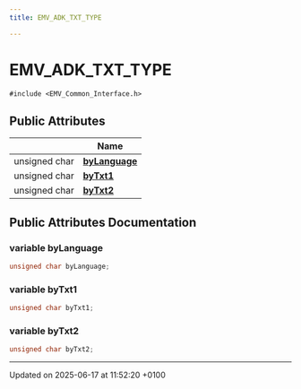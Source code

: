 ```yaml
---
title: EMV_ADK_TXT_TYPE

---
```


# EMV_ADK_TXT_TYPE






`#include <EMV_Common_Interface.h>`

## Public Attributes

|                | Name           |
| -------------- | -------------- |
| unsigned char | **[byLanguage](struct_e_m_v___a_d_k___t_x_t___t_y_p_e.md#variable-bylanguage)**  |
| unsigned char | **[byTxt1](struct_e_m_v___a_d_k___t_x_t___t_y_p_e.md#variable-bytxt1)**  |
| unsigned char | **[byTxt2](struct_e_m_v___a_d_k___t_x_t___t_y_p_e.md#variable-bytxt2)**  |

## Public Attributes Documentation

### variable byLanguage

```cpp
unsigned char byLanguage;
```


### variable byTxt1

```cpp
unsigned char byTxt1;
```


### variable byTxt2

```cpp
unsigned char byTxt2;
```


-------------------------------

Updated on 2025-06-17 at 11:52:20 +0100